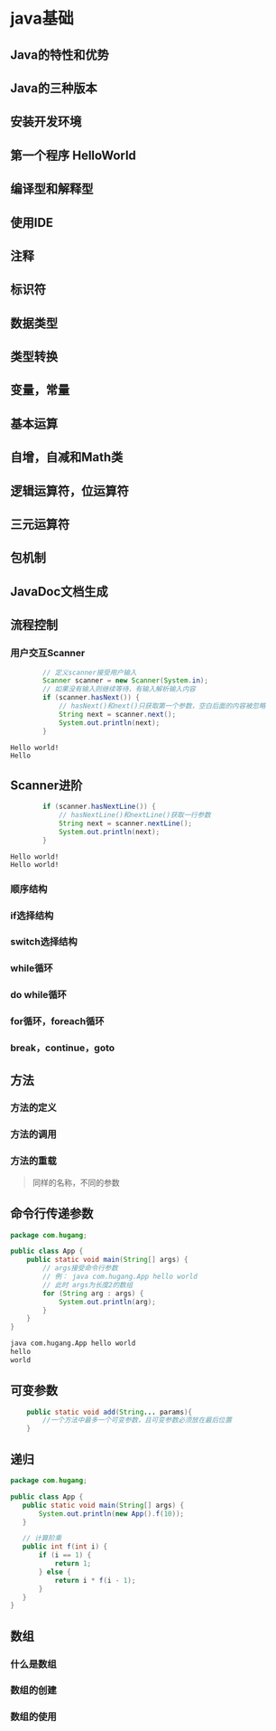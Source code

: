 # java基础

## Java的特性和优势

## Java的三种版本

## 安装开发环境

## 第一个程序 HelloWorld

## 编译型和解释型

## 使用IDE

## 注释

## 标识符

## 数据类型

## 类型转换

## 变量，常量

## 基本运算

## 自增，自减和Math类

## 逻辑运算符，位运算符

## 三元运算符

## 包机制

## JavaDoc文档生成

## 流程控制

### 用户交互Scanner

```java
        // 定义scanner接受用户输入
        Scanner scanner = new Scanner(System.in);
        // 如果没有输入则继续等待，有输入解析输入内容
        if (scanner.hasNext()) {
            // hasNext()和next()只获取第一个参数，空白后面的内容被忽略
            String next = scanner.next();
            System.out.println(next);
        }
```

```shell
Hello world!
Hello
```

## Scanner进阶

```java
        if (scanner.hasNextLine()) {
            // hasNextLine()和nextLine()获取一行参数
            String next = scanner.nextLine();
            System.out.println(next);
        }
```

```shell
Hello world!
Hello world!
```



### 顺序结构

### if选择结构

### switch选择结构

### while循环

### do while循环

### for循环，foreach循环

### break，continue，goto



## 方法

### 方法的定义

### 方法的调用

### 方法的重载

> 同样的名称，不同的参数



## 命令行传递参数

```java
package com.hugang;

public class App {
    public static void main(String[] args) {
        // args接受命令行参数
        // 例： java com.hugang.App hello world
        // 此时 args为长度2的数组
        for (String arg : args) {
            System.out.println(arg);
        }
    }
}
```

```bash
java com.hugang.App hello world
hello
world
```

## 可变参数

```java
    public static void add(String... params){
		//一个方法中最多一个可变参数，且可变参数必须放在最后位置
    }
```

## 递归

 ```java
package com.hugang;

public class App {
    public static void main(String[] args) {
        System.out.println(new App().f(10));
    }

    // 计算阶乘
    public int f(int i) {
        if (i == 1) {
            return 1;
        } else {
            return i * f(i - 1);
        }
    }
}
 ```

## 数组

### 什么是数组

### 数组的创建

### 数组的使用
